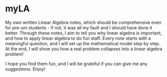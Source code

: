 # myLA
My own written Linear Algebra notes, which should be comprehensive even for pre-uni students - if not, it was all my fault and I should have done it better. Through these notes, I aim to tell you why linear algebra is important, and how to apply linear algebra to do fun staff. Every note starts with a meaningful question, and I will set up the mathematical model step by step. At the end, I will show you how a real problem collapses into a linear algebra problem!

I hope you find them fun, and I will be grateful if you can give me any suggestions. Enjoy!
